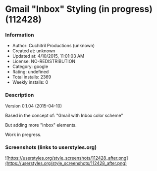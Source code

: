 # Gmail "Inbox" Styling (in progress) (112428)

### Information
- Author: Cuchitril Productions (unknown)
- Created at: unknown
- Updated at: 4/10/2015, 11:01:03 AM
- License: NO-REDISTRIBUTION
- Category: google
- Rating: undefined
- Total installs: 2369
- Weekly installs: 0


### Description
Version 0.1.04 (2015-04-10)

Based in the concept of: "Gmail with Inbox color scheme"

But adding more "Inbox" elements.

Work in pregress.


### Screenshots (links to userstyles.org)
![https://userstyles.org/style_screenshots/112428_after.png](https://userstyles.org/style_screenshots/112428_after.png)


